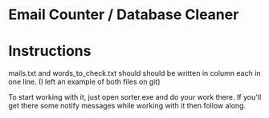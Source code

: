 # Email Counter / Database Cleaner

# Instructions
mails.txt and words_to_check.txt should should be written in column each in one line. (I left an example of both files on git)

To start working with it, just open sorter.exe and do your work there.
If you'll get there some notify messages while working with it then follow along.
